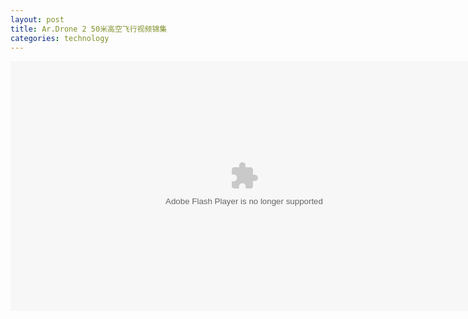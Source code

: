 ```yaml
---
layout: post
title: Ar.Drone 2 50米高空飞行视频锦集
categories: technology
---
```

<embed src="http://player.youku.com/player.php/sid/XNDM4MDE0OTQ0/v.swf" allowFullScreen="true" quality="high" width="748" height="400" align="middle" allowScriptAccess="always" type="application/x-shockwave-flash"></embed>